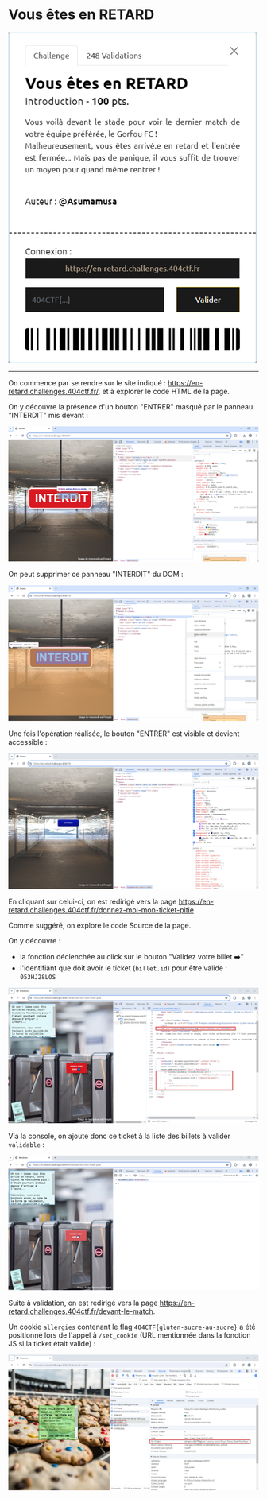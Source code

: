 # Vous êtes en RETARD

<img alt="énoncé du challenge" src="enonce.png" width=500>

----

On commence par se rendre sur le site indiqué : https://en-retard.challenges.404ctf.fr/, et à explorer le code HTML de la page.

On y découvre la présence d'un bouton "ENTRER" masqué par le panneau "INTERDIT" mis devant :

![Page d'accueil](./bouton-cache.png)

On peut supprimer ce panneau "INTERDIT" du DOM :

![Suppression panneau INTERDIT du DOM](./suppression-panneau-interdit.png)

Une fois l'opération réalisée, le bouton "ENTRER" est visible et devient accessible :

![Bouton ENTRER](./bouton-entrer.png)

En cliquant sur celui-ci, on est redirigé vers la page https://en-retard.challenges.404ctf.fr/donnez-moi-mon-ticket-pitie

Comme suggéré, on explore le code Source de la page.

On y découvre : 
- la fonction déclenchée au click sur le bouton "Validez votre billet ➡️"
- l'identifiant que doit avoir le ticket (`billet.id`) pour être valide : `053HJ28LOS`

![Page Validation du ticket](./page-ticket.png)

Via la console, on ajoute donc ce ticket à la liste des billets à valider `validable` :

![Définition des billets à valider](./ajout-billet-valide.png)

Suite à validation, on est redirigé vers la page https://en-retard.challenges.404ctf.fr/devant-le-match.

Un cookie `allergies` contenant le flag `404CTF{gluten-sucre-au-sucre}` a été positionné lors de l'appel à `/set_cookie` (URL mentionnée dans la fonction JS si la ticket était valide) :

![Le cookie "allergies"](./set-cookie.png)
